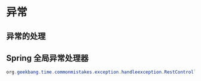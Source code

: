 # 异常

## 异常的处理

## Spring 全局异常处理器

```java
org.geekbang.time.commonmistakes.exception.handleexception.RestControllerExceptionHandler
```